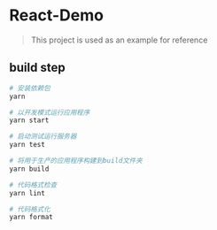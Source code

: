 # React-Demo

> This project is used as an example for reference

## build step

```bash
# 安装依赖包
yarn

# 以开发模式运行应用程序
yarn start

# 启动测试运行服务器
yarn test

# 将用于生产的应用程序构建到build文件夹
yarn build

# 代码格式检查
yarn lint

# 代码格式化
yarn format
```
